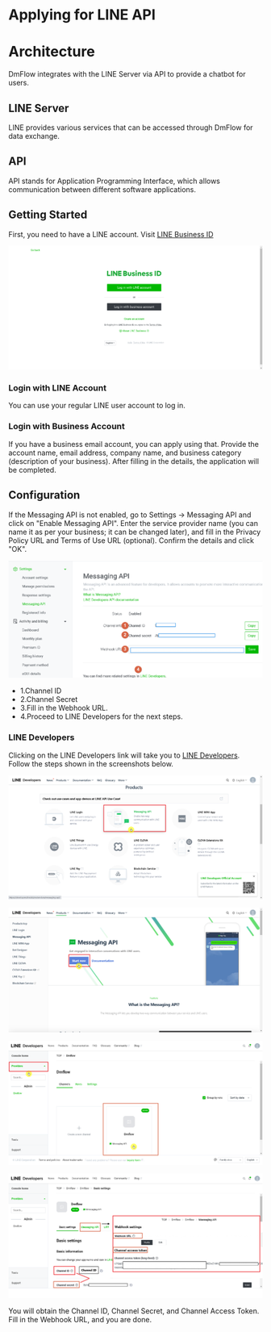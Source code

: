 # Applying for LINE API

# Architecture
DmFlow integrates with the LINE Server via API to provide a chatbot for users.

## LINE Server

LINE provides various services that can be accessed through DmFlow for data exchange.

## API

API stands for Application Programming Interface, which allows communication between different software applications.

## Getting Started
First, you need to have a LINE account. Visit [LINE Business ID](https://account.line.biz/login)

![](../../../../../../images/en/line-002.png)

### Login with LINE Account
You can use your regular LINE user account to log in.

### Login with Business Account
If you have a business email account, you can apply using that. Provide the account name, email address, company name, and business category (description of your business). After filling in the details, the application will be completed.

## Configuration

If the Messaging API is not enabled, go to Settings -> Messaging API and click on "Enable Messaging API". Enter the service provider name (you can name it as per your business; it can be changed later), and fill in the Privacy Policy URL and Terms of Use URL (optional). Confirm the details and click "OK".

![](../../../../../../images/en/line-003.png)

- 1.Channel ID
- 2.Channel Secret
- 3.Fill in the Webhook URL.
- 4.Proceed to LINE Developers for the next steps.

### LINE Developers

Clicking on the LINE Developers link will take you to [LINE Developers](https://developers.line.biz/en/). Follow the steps shown in the screenshots below.

![](../../../../../../images/en/line-004.png)

![](../../../../../../images/en/line-005.png)

![](../../../../../../images/en/line-006.png)

![](../../../../../../images/en/line-007.png)

You will obtain the Channel ID, Channel Secret, and Channel Access Token. Fill in the Webhook URL, and you are done.
